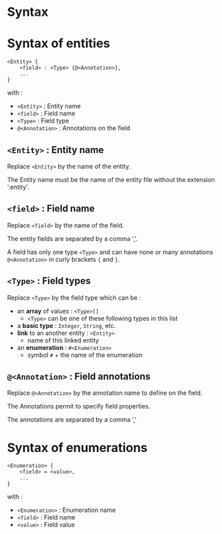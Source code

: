 Syntax
======

Syntax of entities
==================

```
<Entity> {
    <field> : <Type> {@<Annotation>},
    ...
}
```

with :
- ```<Entity>``` : Entity name
- ```<field>``` : Field name
- ```<Type>``` : Field type
- ```@<Annotation>``` : Annotations on the field

```<Entity>``` : Entity name
----------------------------

Replace ```<Entity>``` by the name of the entity.

The Entity name must be the name of the entity file without the extension '.entity'.

```<field>``` : Field name
--------------------------

Replace ```<field>``` by the name of the field.

The entity fields are separated by a comma ','.

A field has only one type ```<Type>``` and can have none or many annotations ```@<Annotation>``` in curly brackets ```{``` and ```}```.

```<Type>``` : Field types
--------------------------

Replace ```<Type>``` by the field type which can be :

  - an **array** of values : ```<Type>[]```
    - ```<Type>``` can be one of these following types in this list
  - a **basic type** : ```Integer```, ```String```, etc.
  - **link** to an another entity : ```<Entity>```
    - name of this linked entity
  - an **enumeration** : ```#<Enumeration>``` 
    - symbol ```#``` + the name of the enumeration

```@<Annotation>``` : Field annotations
---------------------------------------

Replace ```@<Annotation>``` by the annotation name to define on the field.

The Annotations permit to specify field properties.

The annotations are separated by a comma ','

Syntax of enumerations
======================

```
<Enumeration> {
    <field> = <value>,
    ...
}
```

with :
- ```<Enumeration>``` : Enumeration name
- ```<field>``` : Field name
- ```<value>``` : Field value
